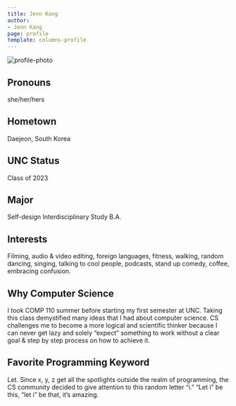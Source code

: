 ```yaml
---
title: Jenn Kang
author:
- Jenn Kang
page: profile
template: columns-profile
---
```


![profile-photo](../../../static/profile-photos/jenn.jpg)

## Pronouns
she/her/hers

## Hometown
Daejeon, South Korea

## UNC Status
Class of 2023

## Major
Self-design Interdisciplinary Study B.A.  

## Interests
Filming, audio & video editing, foreign languages, fitness, walking, random dancing, singing, talking to cool people, podcasts, stand up comedy, coffee, embracing confusion. 

## Why Computer Science
I took COMP 110 summer before starting my first semester at UNC. Taking this class demystified many ideas that I had about computer science. CS challenges me to become a more logical and scientific thinker because I can never get lazy and solely “expect” something to work without a clear goal & step by step process on how to achieve it. 

## Favorite Programming Keyword
Let. Since x, y, z get all the spotlights outside the realm of programming, the CS community decided to give attention to this random letter “i.” “Let i” be this, “let i” be that, it’s amazing. 